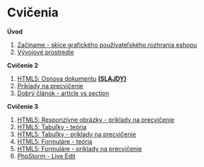 # Cvičenia

**Úvod**

1. [Začíname - skice grafického používateľského rozhrania eshopu](1-c/skice-grafickeho-pouzivatelskeho-rozhrania-eshopu)
2. [Vývojové prostredie](1-c/vyvojove-prostredie)

**Cvičenie 2**
1. [HTML5: Osnova dokumentu](2-c) **[(SLAJDY)](2-c/zdroje/c2-osnova-dokumentu.pdf)**
2. [Príklady na precvičenie](2-c/#c2-priklady)
3. [Dobrý článok - article vs section](https://www.smashingmagazine.com/2022/07/article-section-elements-accessibility/)

**Cvičenie 3**

1. [HTML5: Responzívne obrázky - príklady na precvičenie](3-c/obrazky)
2. [HTML5: Tabuľky - teória](3-c/tabulky)
3. [HTML5: Tabuľky - príklady na precvičenie](3-c/tabulky#c3-tabulky-priklady)
4. [HTML5: Formuláre - teória](3-c/formulare)
5. [HTML5: Formuláre - príklady na precvičenie](3-c/formulare#c3-formulare-priklady)
6. [PhpStorm - Live Edit](3-c/phpstorm-liveedit)